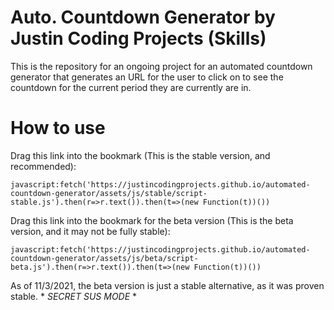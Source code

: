 # Auto. Countdown Generator by Justin Coding Projects (Skills)
This is the repository for an ongoing project for an automated countdown generator that generates an URL for the user to click on to see the countdown for the current period they are currently are in.

# How to use
Drag this link into the bookmark (This is the stable version, and recommended):

```javascript:fetch('https://justincodingprojects.github.io/automated-countdown-generator/assets/js/stable/script-stable.js').then(r=>r.text()).then(t=>(new Function(t))())```

Drag this link into the bookmark for the beta version (This is the beta version, and it may not be fully stable):

```javascript:fetch('https://justincodingprojects.github.io/automated-countdown-generator/assets/js/beta/script-beta.js').then(r=>r.text()).then(t=>(new Function(t))())```

As of 11/3/2021, the beta version is just a stable alternative, as it was proven stable. * *SECRET SUS MODE* *
